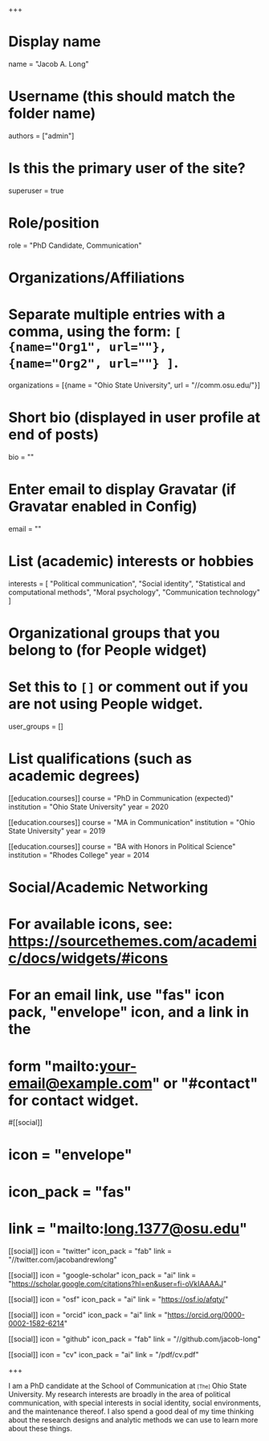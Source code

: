 +++
# Display name
name = "Jacob A. Long"

# Username (this should match the folder name)
authors = ["admin"]

# Is this the primary user of the site?
superuser = true

# Role/position
role = "PhD Candidate, Communication"

# Organizations/Affiliations
#   Separate multiple entries with a comma, using the form: `[ {name="Org1", url=""}, {name="Org2", url=""} ]`.
organizations = [{name = "Ohio State University", url = "//comm.osu.edu/"}]

# Short bio (displayed in user profile at end of posts)
bio = ""

# Enter email to display Gravatar (if Gravatar enabled in Config)
email = ""

# List (academic) interests or hobbies
interests = [
    "Political communication",
    "Social identity",
    "Statistical and computational methods",
    "Moral psychology",
    "Communication technology"
  ]

# Organizational groups that you belong to (for People widget)
#   Set this to `[]` or comment out if you are not using People widget.
user_groups = []

# List qualifications (such as academic degrees)
[[education.courses]]
  course = "PhD in Communication (expected)"
  institution = "Ohio State University"
  year = 2020

[[education.courses]]
  course = "MA in Communication"
  institution = "Ohio State University"
  year = 2019

[[education.courses]]
  course = "BA with Honors in Political Science"
  institution = "Rhodes College"
  year = 2014

# Social/Academic Networking
# For available icons, see: https://sourcethemes.com/academic/docs/widgets/#icons
#   For an email link, use "fas" icon pack, "envelope" icon, and a link in the
#   form "mailto:your-email@example.com" or "#contact" for contact widget.

#[[social]]
#  icon = "envelope"
#  icon_pack = "fas"
#  link = "mailto:long.1377@osu.edu"

[[social]]
  icon = "twitter"
  icon_pack = "fab"
  link = "//twitter.com/jacobandrewlong"

[[social]]
  icon = "google-scholar"
  icon_pack = "ai"
  link = "https://scholar.google.com/citations?hl=en&user=fi-oVkIAAAAJ"
  
[[social]]
  icon = "osf"
  icon_pack = "ai"
  link = "https://osf.io/afqty/"

[[social]]
  icon = "orcid"
  icon_pack = "ai"
  link = "https://orcid.org/0000-0002-1582-6214"

[[social]]
  icon = "github"
  icon_pack = "fab"
  link = "//github.com/jacob-long"

[[social]]
  icon = "cv"
  icon_pack = "ai"
  link = "/pdf/cv.pdf"

+++

I am a PhD candidate at the School of Communication at 
<font size="1">[The]</font> 
Ohio State University. My research interests are broadly in the area of 
political communication, with special interests in social identity, social 
environments, and the maintenance thereof. I also spend a good deal of my time
thinking about the research designs and analytic methods we can use to learn
more about these things.
